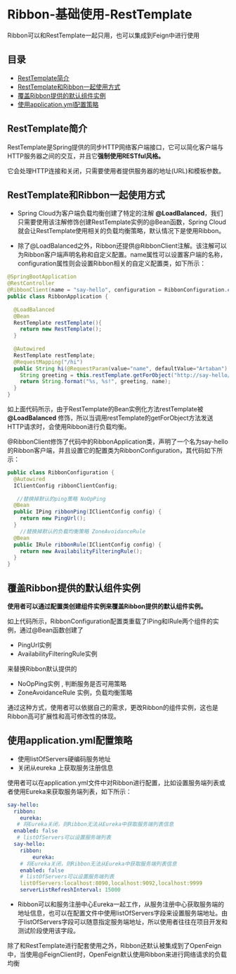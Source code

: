 # Ribbon-基础使用-RestTemplate

Ribbon可以和RestTemplate一起只用，也可以集成到Feign中进行使用

## 目录

- [RestTemplate简介](#RestTemplate简介)
- [RestTemplate和Ribbon一起使用方式](#RestTemplate和Ribbon一起使用方式)
- [覆盖Ribbon提供的默认组件实例](#覆盖Ribbon提供的默认组件实例)
- [使用application.yml配置策略](#使用application.yml配置策略)

## RestTemplate简介

RestTemplate是Spring提供的同步HTTP网络客户端接口，它可以简化客户端与HTTP服务器之间的交互，并且它**强制使用RESTful风格。**

它会处理HTTP连接和关闭，只需要使用者提供服务器的地址(URL)和模板参数。

## RestTemplate和Ribbon一起使用方式

- Spring Cloud为客户端负载均衡创建了特定的注解 **@LoadBalanced**，我们只需要使用该注解修饰创建RestTemplate实例的@Bean函数，Spring Cloud就会让RestTemplate使用相关的负载均衡策略，默认情况下是使用Ribbon。

- 除了@LoadBalanced之外，Ribbon还提供@RibbonClient注解。该注解可以为Ribbon客户端声明名称和自定义配置。name属性可以设置客户端的名称，configuration属性则会设置Ribbon相关的自定义配置类，如下所示：

```java
@SpringBootApplication
@RestController
@RibbonClient(name = "say-hello", configuration = RibbonConfiguration.class)
public class RibbonApplication {
    
  @LoadBalanced
  @Bean
  RestTemplate restTemplate(){
    return new RestTemplate();
  }
    
  @Autowired
  RestTemplate restTemplate;
  @RequestMapping("/hi")
  public String hi(@RequestParam(value="name", defaultValue="Artaban") String name) {
    String greeting = this.restTemplate.getForObject("http://say-hello/greeting", String.class);
    return String.format("%s, %s!", greeting, name);
  }
}
```

如上面代码所示，由于RestTemplate的Bean实例化方法restTemplate被 **@LoadBalanced** 修饰，所以当调用restTemplate的getForObject方法发送HTTP请求时，会使用Ribbon进行负载均衡。

@RibbonClient修饰了代码中的RibbonApplication类，声明了一个名为say-hello的Ribbon客户端，并且设置它的配置类为RibbonConfiguration，其代码如下所示：

```java
public class RibbonConfiguration {
  @Autowired
  IClientConfig ribbonClientConfig;
    
   //替换掉默认的ping策略 NoOpPing
  @Bean
  public IPing ribbonPing(IClientConfig config) {
    return new PingUrl();
  }
    //替换掉默认的负载均衡策略 ZoneAvoidanceRule 
  @Bean
  public IRule ribbonRule(IClientConfig config) {
    return new AvailabilityFilteringRule();
  }
}
```

## 覆盖Ribbon提供的默认组件实例

**使用者可以通过配置类创建组件实例来覆盖Ribbon提供的默认组件实例。**

如上代码所示，RibbonConfiguration配置类重载了IPing和IRule两个组件的实例，通过@Bean函数创建了

- PingUrl实例
- AvailabilityFilteringRule实例

来替换Ribbon默认提供的

- NoOpPing实例 , 判断服务是否可用策略
- ZoneAvoidanceRule 实例，负载均衡策略

通过这种方式，使用者可以依据自己的需求，更改Ribbon的组件实例，这也是Ribbon高可扩展性和高可修改性的体现。

## 使用application.yml配置策略

- 使用listOfServers硬编码服务地址
- 关闭从eureka 上获取服务注册信息

使用者可以在application.yml文件中对Ribbon进行配置，比如设置服务端列表或者使用Eureka来获取服务端列表，如下所示：

```yaml
say-hello:
  ribbon:
    eureka:
   # 将Eureka关闭，则Ribbon无法从Eureka中获取服务端列表信息
  enabled: false
   # listOfServers可以设置服务端列表
  say-hello:
    ribbon:
        eureka:
    # 将Eureka关闭，则Ribbon无法从Eureka中获取服务端列表信息
    enabled: false
    # listOfServers可以设置服务端列表
    listOfServers:localhost:8090,localhost:9092,localhost:9999
    serverListRefreshInterval: 15000
```

- Ribbon可以和服务注册中心Eureka一起工作，从服务注册中心获取服务端的地址信息，也可以在配置文件中使用listOfServers字段来设置服务端地址。由于listOfServers字段可以随意指定服务端地址，所以使用者往往在项目开发和测试阶段使用该字段。

除了和RestTemplate进行配套使用之外，Ribbon还默认被集成到了OpenFeign中，当使用@FeignClient时，OpenFeign默认使用Ribbon来进行网络请求的负载均衡
